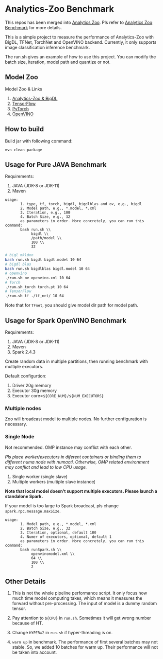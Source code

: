 # Analytics-Zoo Benchmark

This repos has been merged into [Analytics Zoo](https://github.com/intel-analytics/analytics-zoo). Pls refer to [Analytics Zoo Benchmark](https://github.com/intel-analytics/analytics-zoo/tree/master/apps/benchmark) for more details.

This is a simple project to measure the performance of Analytics-Zoo with BigDL, TFNet, TorchNet and OpenVINO backend. Currently, it only supports image classification inference benchmark.

The run.sh gives an example of how to use this project. You can modify the batch size, iteration, model path and quantize or not.

## Model Zoo

Model Zoo & Links

1. [Analytics-Zoo & BigDL](https://analytics-zoo.github.io/master/#ProgrammingGuide/image-classification/#download-link)
2. [TensorFlow](https://github.com/tensorflow/models/tree/master/research/slim)
3. [PyTorch](https://pytorch.org/docs/stable/torchvision/models.html)
4. [OpenVINO](https://docs.openvinotoolkit.org/2018_R5/_docs_MO_DG_prepare_model_convert_model_Convert_Model_From_TensorFlow.html)

## How to build

Build jar with following command:

`mvn clean package`

## Usage for Pure JAVA Benchmark

Requirements:

1. JAVA (JDK-8 or JDK-11)
2. Maven

```shell
usage:
       1. type, tf, torch, bigdl, bigdlblas and ov, e,g., bigdl
       2. Model path, e.g., *.model, *.xml
       3. Iteration, e.g., 100
       4. Batch Size, e.g., 32
       as parameters in order. More concretely, you can run this command:
       bash run.sh \\
            bigdl \\
            /path/model \\
            100 \\
            32
```

```bash
# bigl mkldnn
bash run.sh bigdl bigdl.model 10 64
# bigdl blas
bash run.sh bigdlblas bigdl.model 10 64
# openvino
./run.sh ov openvino.xml 10 64
# Torch
./run.sh torch torch.pt 10 64
# TensorFlow
./run.sh tf ./tf_net/ 10 64
```

Note that for `TFnet`, you should give model dir path for model path.

## Usage for Spark OpenVINO Benchmark

Requirements:

1. JAVA (JDK-8 or JDK-11)
2. Maven
3. Spark 2.4.3

Create random data in multiple partitions, then running benchmark with multiple executors.

Default configurtion:

1. Driver 20g memory
2. Executor 30g memory
3. Executor core=`${CORE_NUM}/${NUM_EXECUTORS}`

### Multiple nodes

Zoo will broadcast model to multiple nodes. No further configuration is necessary.

### Single Node

Not recommended. OMP instance may conflict with each other.

_Pls place worker/executors in diferent containers or binding them to different numa node with numactl. Otherwise, OMP related environment may conflict and lead to low CPU usage._

1. Single worker (single slave)
2. Multiple workers (multiple slave instance)

**Note that local model doesn't support multiple executors. Please launch a standalone Spark.**

If your model is too large to Spark broadcast, pls change `spark.rpc.message.maxSize`.

```shell
usage:
       1. Model path, e.g., *.model, *.xml
       2. Batch Size, e.g., 32
       3. Iteration, optional, default 100
       4. Numer of executors, optional, default 1
       as parameters in order. More concretely, you can run this command:
       bash runSpark.sh \\
            openvinomodel.xml \\
            64 \\
            100 \\
            2
```

## Other Details

1. This is not the whole pipeline performance script. It only focus how much
   time model computing takes, which means it measures the forward without
   pre-processing. The input of model is a dummy random tensor.

2. Pay attention to `${CPU}` in `run.sh`. Sometimes it will get wrong number because of HT.

3. Change `HYPER=2` in `run.sh` if hyper-threading is on.

4. `warm up` in benchmark. The performance of first several batches may not stable. So, we added 10 batches for warm up. Their performance will not be taken into account.
